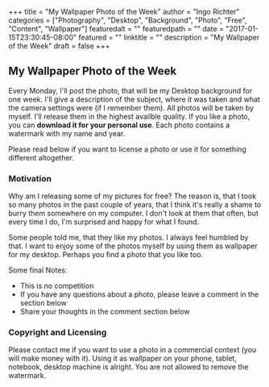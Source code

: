 +++
title = "My Wallpaper Photo of the Week"
author = "Ingo Richter"
categories = ["Photography", "Desktop", "Background", "Photo", "Free", "Content", "Wallpaper"]
featuredalt = ""
featuredpath = ""
date = "2017-01-15T23:30:45-08:00"
featured = ""
linktitle = ""
description = "My Wallpaper of the Week"
draft = false
+++

## My Wallpaper Photo of the Week

Every Monday, I'll post the photo, that will be my Desktop background for one week. I'll give a description of the subject, where it was taken and what the camera settings were (if I remember them). All photos will be taken by myself. I'll release them in the highest availble quality. If you like a photo, you can **download it for your personal use**. Each photo contains a watermark with my name and year.

Please read below if you want to license a photo or use it for something different altogether.

### Motivation

Why am I releasing some of my pictures for free? The reason is, that I took so many photos in the past couple of years, that I think it's really a shame to burry them somewhere on my computer. I don't look at them that often, but every time I do, I'm surprised and happy for what I found.

Some people told me, that they like my photos. I always feel humbled by that. I want to enjoy some of the photos myself by using them as wallpaper for my desktop. Perhaps you find a photo that you like too.

Some final Notes:

- This is no competition
- If you have any questions about a photo, please leave a comment in the section below
- Share your thoughts in the comment section below

### Copyright and Licensing

Please contact me if you want to use a photo in a commercial context (you will make money with it). Using it as wallpaper on your phone, tablet, notebook, desktop machine is alright. You are not allowed to remove the watermark.
